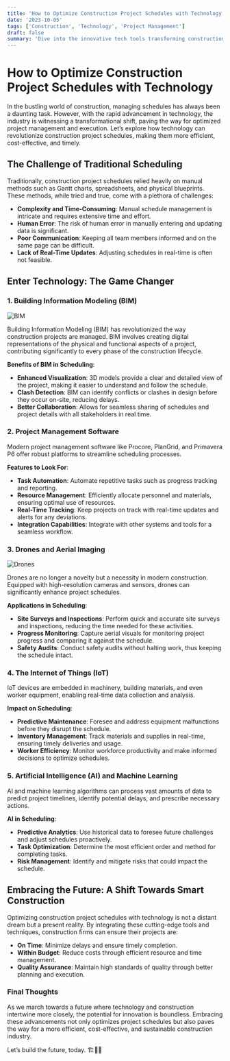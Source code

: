 ```yaml
---
title: 'How to Optimize Construction Project Schedules with Technology'
date: '2023-10-05'
tags: ['Construction', 'Technology', 'Project Management']
draft: false
summary: 'Dive into the innovative tech tools transforming construction project scheduling, ensuring efficiency, reduced costs, and timely project completion.'
---
```


# How to Optimize Construction Project Schedules with Technology

In the bustling world of construction, managing schedules has always been a daunting task. However, with the rapid advancement in technology, the industry is witnessing a transformational shift, paving the way for optimized project management and execution. Let’s explore how technology can revolutionize construction project schedules, making them more efficient, cost-effective, and timely.

## The Challenge of Traditional Scheduling

Traditionally, construction project schedules relied heavily on manual methods such as Gantt charts, spreadsheets, and physical blueprints. These methods, while tried and true, come with a plethora of challenges:
- **Complexity and Time-Consuming**: Manual schedule management is intricate and requires extensive time and effort.
- **Human Error**: The risk of human error in manually entering and updating data is significant.
- **Poor Communication**: Keeping all team members informed and on the same page can be difficult.
- **Lack of Real-Time Updates**: Adjusting schedules in real-time is often not feasible.

## Enter Technology: The Game Changer

### 1. **Building Information Modeling (BIM)**

![BIM](https://example.com/bim-image.jpg)

Building Information Modeling (BIM) has revolutionized the way construction projects are managed. BIM involves creating digital representations of the physical and functional aspects of a project, contributing significantly to every phase of the construction lifecycle.

**Benefits of BIM in Scheduling**:
- **Enhanced Visualization**: 3D models provide a clear and detailed view of the project, making it easier to understand and follow the schedule.
- **Clash Detection**: BIM can identify conflicts or clashes in design before they occur on-site, reducing delays.
- **Better Collaboration**: Allows for seamless sharing of schedules and project details with all stakeholders in real time.

### 2. **Project Management Software**

Modern project management software like Procore, PlanGrid, and Primavera P6 offer robust platforms to streamline scheduling processes.

**Features to Look For**:
- **Task Automation**: Automate repetitive tasks such as progress tracking and reporting.
- **Resource Management**: Efficiently allocate personnel and materials, ensuring optimal use of resources.
- **Real-Time Tracking**: Keep projects on track with real-time updates and alerts for any deviations.
- **Integration Capabilities**: Integrate with other systems and tools for a seamless workflow.

### 3. **Drones and Aerial Imaging**

![Drones](https://example.com/drone-image.jpg)

Drones are no longer a novelty but a necessity in modern construction. Equipped with high-resolution cameras and sensors, drones can significantly enhance project schedules.

**Applications in Scheduling**:
- **Site Surveys and Inspections**: Perform quick and accurate site surveys and inspections, reducing the time needed for these activities.
- **Progress Monitoring**: Capture aerial visuals for monitoring project progress and comparing it against the schedule.
- **Safety Audits**: Conduct safety audits without halting work, thus keeping the schedule intact.

### 4. **The Internet of Things (IoT)**

IoT devices are embedded in machinery, building materials, and even worker equipment, enabling real-time data collection and analysis.

**Impact on Scheduling**:
- **Predictive Maintenance**: Foresee and address equipment malfunctions before they disrupt the schedule.
- **Inventory Management**: Track materials and supplies in real-time, ensuring timely deliveries and usage.
- **Worker Efficiency**: Monitor workforce productivity and make informed decisions to optimize schedules.

### 5. **Artificial Intelligence (AI) and Machine Learning**

AI and machine learning algorithms can process vast amounts of data to predict project timelines, identify potential delays, and prescribe necessary actions.

**AI in Scheduling**:
- **Predictive Analytics**: Use historical data to foresee future challenges and adjust schedules proactively.
- **Task Optimization**: Determine the most efficient order and method for completing tasks.
- **Risk Management**: Identify and mitigate risks that could impact the schedule.

## Embracing the Future: A Shift Towards Smart Construction

Optimizing construction project schedules with technology is not a distant dream but a present reality. By integrating these cutting-edge tools and techniques, construction firms can ensure their projects are:
- **On Time**: Minimize delays and ensure timely completion.
- **Within Budget**: Reduce costs through efficient resource and time management.
- **Quality Assurance**: Maintain high standards of quality through better planning and execution.

### Final Thoughts

As we march towards a future where technology and construction intertwine more closely, the potential for innovation is boundless. Embracing these advancements not only optimizes project schedules but also paves the way for a more efficient, cost-effective, and sustainable construction industry.

Let’s build the future, today. 🏗️💼🚀